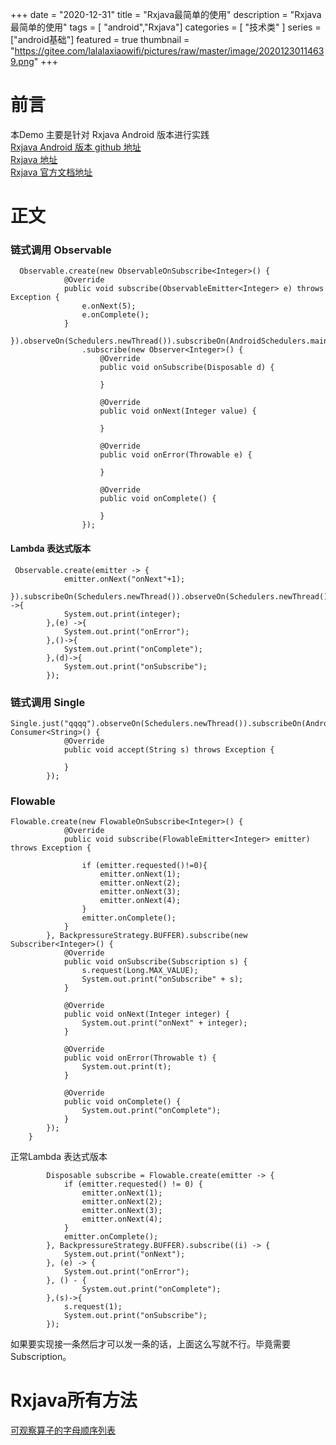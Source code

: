 +++
date = "2020-12-31"
title = "Rxjava最简单的使用"
description = "Rxjava最简单的使用"
tags = [ "android","Rxjava"]
categories = [
    "技术类"
]
series = ["android基础"]
featured = true
thumbnail = "https://gitee.com/lalalaxiaowifi/pictures/raw/master/image/20201230114639.png"
+++
# 前言
本Demo 主要是针对 Rxjava  Android 版本进行实践<br>
[Rxjava Android 版本 github 地址](https://github.com/ReactiveX/RxAndroid) <br>
[Rxjava 地址](https://github.com/ReactiveX/RxJava) <br>
[Rxjava 官方文档地址](http://reactivex.io/) <br>

# 正文 
### 链式调用 Observable
````
  Observable.create(new ObservableOnSubscribe<Integer>() {
            @Override
            public void subscribe(ObservableEmitter<Integer> e) throws Exception {
                e.onNext(5);
                e.onComplete();
            }
        }).observeOn(Schedulers.newThread()).subscribeOn(AndroidSchedulers.mainThread())
                .subscribe(new Observer<Integer>() {
                    @Override
                    public void onSubscribe(Disposable d) {
                        
                    }

                    @Override
                    public void onNext(Integer value) {

                    }

                    @Override
                    public void onError(Throwable e) {

                    }

                    @Override
                    public void onComplete() {

                    }
                });
````

#### Lambda 表达式版本
````aidl
 Observable.create(emitter -> {
            emitter.onNext("onNext"+1);
        }).subscribeOn(Schedulers.newThread()).observeOn(Schedulers.newThread()).subscribe(integer ->{
            System.out.print(integer);
        },(e) ->{
            System.out.print("onError");
        },()->{
            System.out.print("onComplete");
        },(d)->{
            System.out.print("onSubscribe");
        });
````

### 链式调用 Single
````
Single.just("qqqq").observeOn(Schedulers.newThread()).subscribeOn(AndroidSchedulers.mainThread()).subscribe(new Consumer<String>() {
            @Override
            public void accept(String s) throws Exception {

            }
        });

````

### Flowable
````aidl
Flowable.create(new FlowableOnSubscribe<Integer>() {
            @Override
            public void subscribe(FlowableEmitter<Integer> emitter) throws Exception {
                
                if (emitter.requested()!=0){
                    emitter.onNext(1);
                    emitter.onNext(2);
                    emitter.onNext(3);
                    emitter.onNext(4);
                }
                emitter.onComplete();
            }
        }, BackpressureStrategy.BUFFER).subscribe(new Subscriber<Integer>() {
            @Override
            public void onSubscribe(Subscription s) {
                s.request(Long.MAX_VALUE);
                System.out.print("onSubscribe" + s);
            }

            @Override
            public void onNext(Integer integer) {
                System.out.print("onNext" + integer);
            }

            @Override
            public void onError(Throwable t) {
                System.out.print(t);
            }

            @Override
            public void onComplete() {
                System.out.print("onComplete");
            }
        });
    }
````
正常Lambda 表达式版本
````aidl
        Disposable subscribe = Flowable.create(emitter -> {
            if (emitter.requested() != 0) {
                emitter.onNext(1);
                emitter.onNext(2);
                emitter.onNext(3);
                emitter.onNext(4);
            }
            emitter.onComplete();
        }, BackpressureStrategy.BUFFER).subscribe((i) -> {
            System.out.print("onNext");
        }, (e) -> {
            System.out.print("onError");
        }, () - {
                System.out.print("onComplete");
        },(s)->{
            s.request(1);
            System.out.print("onSubscribe");
        });
````
如果要实现接一条然后才可以发一条的话，上面这么写就不行。毕竟需要Subscription。

# Rxjava所有方法
[可观察算子的字母顺序列表](http://reactivex.io/documentation/operators.html)